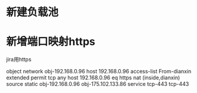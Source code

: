 # 新建负载池



# 新增端口映射https

jira用https

object network obj-192.168.0.96
host 192.168.0.96
access-list From-dianxin extended permit tcp any host 192.168.0.96 eq https
nat (inside,dianxin) source static obj-192.168.0.96 obj-175.102.133.86 service tcp-443 tcp-443
